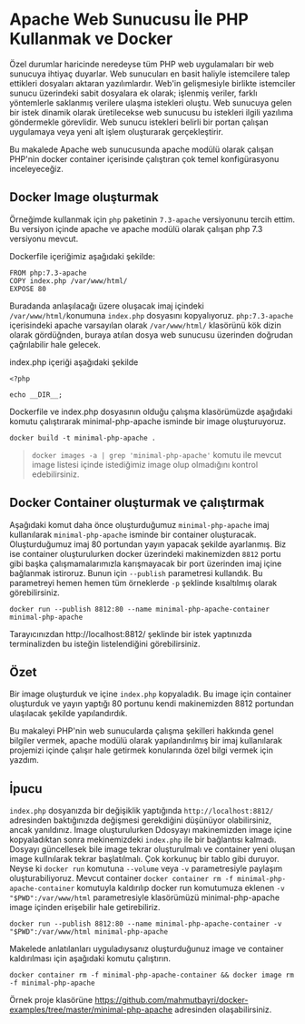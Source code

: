 # Apache Web Sunucusu İle PHP Kullanmak ve Docker

Özel durumlar haricinde neredeyse tüm PHP web uygulamaları bir web sunucuya ihtiyaç duyarlar. Web sunucuları en basit haliyle istemcilere talep ettikleri dosyaları aktaran yazılımlardır. Web'in gelişmesiyle birlikte istemciler sunucu üzerindeki sabit dosyalara ek olarak; işlenmiş veriler, farklı yöntemlerle saklanmış verilere ulaşma istekleri oluştu. Web sunucuya gelen bir istek dinamik olarak üretilecekse web sunucusu bu istekleri ilgili yazılıma göndermekle görevlidir. Web sunucu istekleri belirli bir portan çalışan uygulamaya veya yeni alt işlem oluşturarak gerçekleştirir.

Bu makalede Apache web sunucusunda apache modülü olarak çalışan PHP'nin docker container içerisinde çalıştıran çok temel konfigürasyonu inceleyeceğiz.


## Docker Image oluşturmak

Örneğimde kullanmak için `php` paketinin `7.3-apache` versiyonunu tercih ettim. Bu versiyon içinde apache ve apache modülü olarak çalışan php 7.3 versiyonu mevcut.

Dockerfile içeriğimiz aşağıdaki şekilde:

    FROM php:7.3-apache
    COPY index.php /var/www/html/
    EXPOSE 80

Buradanda anlaşılacağı üzere oluşacak imaj içindeki `/var/www/html/`konumuna `index.php` dosyasını kopyalıyoruz. `php:7.3-apache` içerisindeki apache varsayılan olarak `/var/www/html/` klasörünü kök dizin olarak gördüğnden, buraya atılan dosya web sunucusu üzerinden  doğrudan çağrılabilir hale gelecek.

index.php içeriği aşağıdaki şekilde

    <?php
    
    echo __DIR__;

Dockerfile ve index.php dosyasının olduğu çalışma klasörümüzde aşağıdaki komutu çalıştırarak  minimal-php-apache isminde bir image oluşturuyoruz.

    docker build -t minimal-php-apache .

> `docker images -a | grep 'minimal-php-apache'` komutu ile mevcut image listesi içinde istediğimiz image olup olmadığını kontrol edebilirsiniz.

## Docker Container oluşturmak ve çalıştırmak

Aşağıdaki komut daha önce oluşturduğumuz `minimal-php-apache` imaj kullanılarak `minimal-php-apache` isminde bir container oluşturacak. Oluşturduğumuz imaj 80 portundan yayın yapacak şekilde ayarlanmış. Biz ise container oluşturulurken docker üzerindeki makinemizden `8812` portu gibi başka çalışmamalarımızla karışmayacak bir port üzerinden imaj içine bağlanmak istiroruz. Bunun için `--publish` parametresi kullandık. Bu parametreyi hemen hemen tüm örneklerde `-p` şeklinde kısaltılmış olarak görebilirsiniz.

    docker run --publish 8812:80 --name minimal-php-apache-container minimal-php-apache

Tarayıcınızdan http://localhost:8812/ şeklinde bir istek yaptınızda terminalizden bu isteğin listelendiğini görebilirsiniz.

## Özet

Bir image oluşturduk ve içine `index.php` kopyaladık. Bu image için container oluşturduk ve  yayın yaptığı 80 portunu kendi makinemizden 8812 portundan ulaşılacak şekilde yapılandırdık.

Bu makaleyi PHP'nin web sunucularda çalışma şekilleri hakkında genel bilgiler vermek, apache modülü olarak yapılandırılmış bir imaj kullanılarak projemizi içinde çalışır hale getirmek konularında özel bilgi vermek için yazdım.

## İpucu 

`index.php` dosyanızda bir değişiklik yaptığında `http://localhost:8812/` adresinden baktığınızda değişmesi gerekdiğini düşünüyor olabilirsiniz, ancak yanıldınız. Image oluşturulurken Ddosyayı makinemizden image içine kopyaladıktan sonra mekinemizdeki `index.php` ile bir bağlantısı kalmadı. Dosyayı güncellesek bile image tekrar oluşturulmalı ve container yeni oluşan image kullnılarak tekrar başlatılmalı. Çok korkunuç bir tablo gibi duruyor. Neyse ki `docker run` komutuna `--volume` veya `-v` parametresiyle paylaşım oluşturabiliyoruz. Mevcut container `docker container rm -f minimal-php-apache-container` komutuyla kaldırılıp docker run komutumuza eklenen `-v "$PWD":/var/www/html` parametresiyle klasörümüzü minimal-php-apache image içinden erişebilir hale getirebiliriz.

    docker run --publish 8812:80 --name minimal-php-apache-container -v "$PWD":/var/www/html minimal-php-apache


Makelede anlatılanları uyguladıysanız oluşturduğunuz image ve container kaldırılması için aşağıdaki komutu çalıştırın.

    docker container rm -f minimal-php-apache-container && docker image rm -f minimal-php-apache 

Örnek proje klasörüne https://github.com/mahmutbayri/docker-examples/tree/master/minimal-php-apache adresinden olaşabilirsiniz.

